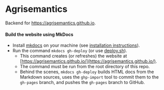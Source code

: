 # Agrisemantics

Backend for https://agrisemantics.github.io.

#### Build the website using MkDocs

* Install [mkdocs](http://mkdocs.org) on your machine (see [installation instructions](http://www.mkdocs.org/#installation)).
* Run the command `mkdocs gh-deploy` (or use [deploy.sh](https://github.com/agrisemantics/agrisemantics.github.io)).  
    * This command creates (or refreshes) the website at [https://agrisemantics.github.io/](https://agrisemantics.github.io/).  
    * The command must be run from the root directory of this repo.  
    * Behind the scenes, `mkdocs gh-deploy` builds HTML docs from the Markdown sources, uses the `ghp-import` tool to commit them to the `gh-pages` branch, and pushes the `gh-pages` branch to GitHub.

